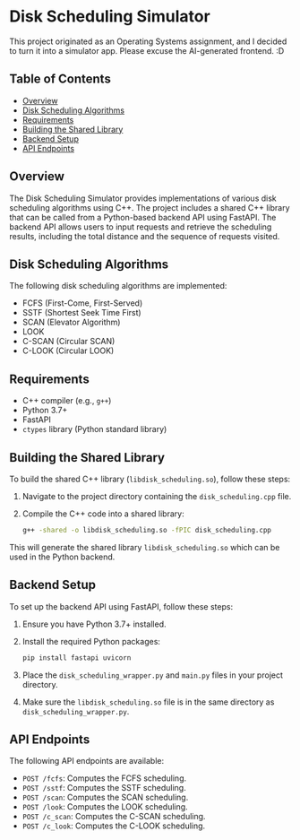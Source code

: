 # Disk Scheduling Simulator

This project originated as an Operating Systems assignment, and I decided to turn it into a simulator app. Please excuse the AI-generated frontend. :D

## Table of Contents

- [Overview](#overview)
- [Disk Scheduling Algorithms](#disk-scheduling-algorithms)
- [Requirements](#requirements)
- [Building the Shared Library](#building-the-shared-library)
- [Backend Setup](#backend-setup)
- [API Endpoints](#api-endpoints)
## Overview

The Disk Scheduling Simulator provides implementations of various disk scheduling algorithms using C++. The project includes a shared C++ library that can be called from a Python-based backend API using FastAPI. The backend API allows users to input requests and retrieve the scheduling results, including the total distance and the sequence of requests visited.

## Disk Scheduling Algorithms

The following disk scheduling algorithms are implemented:

- FCFS (First-Come, First-Served)
- SSTF (Shortest Seek Time First)
- SCAN (Elevator Algorithm)
- LOOK
- C-SCAN (Circular SCAN)
- C-LOOK (Circular LOOK)

## Requirements

- C++ compiler (e.g., `g++`)
- Python 3.7+
- FastAPI
- `ctypes` library (Python standard library)

## Building the Shared Library

To build the shared C++ library (`libdisk_scheduling.so`), follow these steps:

1. Navigate to the project directory containing the `disk_scheduling.cpp` file.
2. Compile the C++ code into a shared library:

    ```sh
    g++ -shared -o libdisk_scheduling.so -fPIC disk_scheduling.cpp
    ```

This will generate the shared library `libdisk_scheduling.so` which can be used in the Python backend.

## Backend Setup

To set up the backend API using FastAPI, follow these steps:

1. Ensure you have Python 3.7+ installed.
2. Install the required Python packages:

    ```sh
    pip install fastapi uvicorn
    ```

3. Place the `disk_scheduling_wrapper.py` and `main.py` files in your project directory.
4. Make sure the `libdisk_scheduling.so` file is in the same directory as `disk_scheduling_wrapper.py`.

## API Endpoints

The following API endpoints are available:

- `POST /fcfs`: Computes the FCFS scheduling.
- `POST /sstf`: Computes the SSTF scheduling.
- `POST /scan`: Computes the SCAN scheduling.
- `POST /look`: Computes the LOOK scheduling.
- `POST /c_scan`: Computes the C-SCAN scheduling.
- `POST /c_look`: Computes the C-LOOK scheduling.

